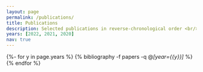 ```yaml
---
layout: page
permalink: /publications/
title: Publications
description: Selected publications in reverse-chronological order <br/> Full publication list on <a href=https://scholar.google.com/citations?user=vgLANV0AAAAJ>Google Scholar</a> and <a href=https://dblp.org/pid/152/1714.html>DBLP</a>
years: [2022, 2021, 2020]
nav: true
---
```

<!-- _pages/publications.md -->
<div class="publications">

{%- for y in page.years %}
  {% bibliography -f papers -q @*[year={{y}}]* %}
{% endfor %}

</div>